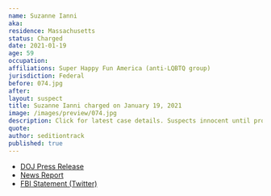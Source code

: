 ```yaml
---
name: Suzanne Ianni
aka:
residence: Massachusetts
status: Charged
date: 2021-01-19
age: 59
occupation:
affiliations: Super Happy Fun America (anti-LQBTQ group)
jurisdiction: Federal
before: 074.jpg
after:
layout: suspect
title: Suzanne Ianni charged on January 19, 2021
image: /images/preview/074.jpg
description: Click for latest case details. Suspects innocent until proven guilty.
quote:
author: seditiontrack
published: true
---
```


- [DOJ Press Release](https://www.justice.gov/usao-dc/pr/two-massachusetts-residents-charged-connection-capitol-breach)
- [News Report](https://www.bostonherald.com/2021/01/19/boston-straight-pride-parade-organizer-mark-sahady-natick-politician-sue-ianni-arrested-for-us-capitol-siege/)
- [FBI Statement (Twitter)](https://twitter.com/FBIBoston/status/1351560718915612672?s=20)
